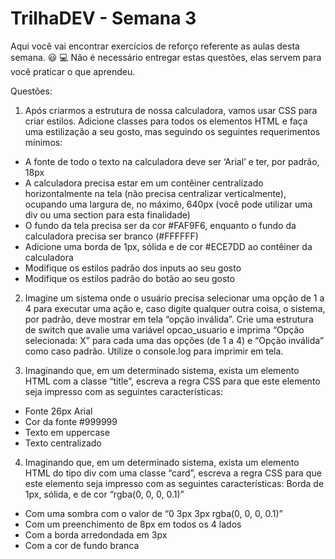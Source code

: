# TrilhaDEV - Semana 3

Aqui você vai encontrar exercícios de reforço referente as aulas desta semana. 😃 💻
Não é necessário entregar estas questões, elas servem para você praticar o que aprendeu.

Questões:

1. Após criarmos a estrutura de nossa calculadora, vamos usar CSS para criar estilos. Adicione classes para todos os elementos HTML e  faça uma estilização a seu gosto, mas seguindo os seguintes requerimentos mínimos:

* A fonte de todo o texto na calculadora deve ser ‘Arial’ e ter, por padrão, 18px
* A calculadora precisa estar em um contêiner centralizado horizontalmente na tela (não precisa centralizar verticalmente), ocupando uma largura de, no máximo, 640px (você pode utilizar uma div ou uma section para esta finalidade)
* O fundo da tela precisa ser da cor #FAF9F6, enquanto o fundo da calculadora precisa ser branco (#FFFFFF)
* Adicione uma borda de 1px, sólida e de cor #ECE7DD ao contêiner da calculadora
* Modifique os estilos padrão dos inputs ao seu gosto
* Modifique os estilos padrão do botão ao seu gosto

2. Imagine um sistema onde o usuário precisa selecionar uma opção de 1 a 4 para executar uma ação e, caso digite qualquer outra coisa, o sistema, por padrão, deve mostrar em tela “opção inválida”. Crie uma estrutura de switch que avalie uma variável opcao_usuario e imprima “Opção selecionada: X” para cada uma das opções (de 1 a 4) e “Opção inválida” como caso padrão. Utilize o console.log para imprimir em tela.

3. Imaginando que, em um determinado sistema, exista um elemento HTML com a classe “title”, escreva a regra CSS para que este elemento seja impresso com as seguintes características:
* Fonte 26px Arial
* Cor da fonte #999999
* Texto em uppercase
* Texto centralizado

4. Imaginando que, em um determinado sistema, exista um elemento HTML do tipo div com uma classe “card”, escreva a regra CSS para que este elemento seja impresso com as seguintes características:
Borda de 1px, sólida, e de cor “rgba(0, 0, 0, 0.1)”
* Com uma sombra com o valor de “0 3px 3px rgba(0, 0, 0, 0.1)”
* Com um preenchimento de 8px em todos os 4 lados
* Com a borda arredondada em 3px
* Com a cor de fundo branca